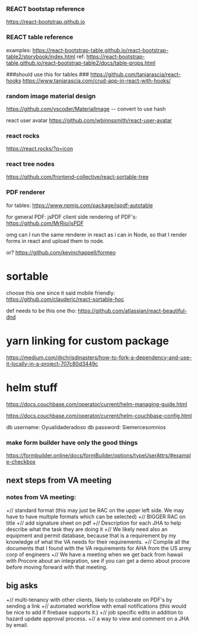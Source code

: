 
### REACT bootstap reference ###
https://react-bootstrap.github.io


### REACT table reference ###
examples: https://react-bootstrap-table.github.io/react-bootstrap-table2/storybook/index.html
ref: https://react-bootstrap-table.github.io/react-bootstrap-table2/docs/table-props.html

###should use this for tables ### 
https://github.com/taniarascia/react-hooks  https://www.taniarascia.com/crud-app-in-react-with-hooks/


### random image material design ### 
https://github.com/yscoder/MaterialImage -- convert to use hash 

react user avatar 
https://github.com/wbinnssmith/react-user-avatar

### react rocks ###
https://react.rocks/?q=icon

### react tree nodes ### 
https://github.com/frontend-collective/react-sortable-tree 



### PDF renderer 

for tables: https://www.npmjs.com/package/jspdf-autotable 

for general PDF: jsPDF client side rendering of PDF's: https://github.com/MrRio/jsPDF

omg can I run the same renderer in react as i can in Node, so that I render forms in react and upload them to node.

or? https://github.com/kevinchappell/formeo 


# sortable

choose this one since it said mobile friendly:
https://github.com/clauderic/react-sortable-hoc 

def needs to be this one tho: 
https://github.com/atlassian/react-beautiful-dnd


# yarn linking for custom package 
https://medium.com/@chrisdmasters/how-to-fork-a-dependency-and-use-it-locally-in-a-project-707c80d3449c 


# helm stuff #
https://docs.couchbase.com/operator/current/helm-managing-guide.html

https://docs.couchbase.com/operator/current/helm-couchbase-config.html

db username: Oyualidaderadoso
db password: Siemercesomnios 


### make form builder have only the good things ### 
https://formbuilder.online/docs/formBuilder/options/typeUserAttrs/#example-checkbox



## next steps from VA meeting 

### notes from VA meeting: 
+// standard format (this may just be RAC on the upper left side. We may have to have multiple formats which can be selected)
+// BIGGER RAC on title 
+// add signature sheet on pdf 
+// Description for each JHA to help describe what the task they are doing it 
+// We likely need also an equipment and permit database, because that is a requirement by my knowledge of what the VA needs for their requirements. 
+// Compile all the documents that I found with the VA requirements for AHA from the US army corp of engineers 
+// We have a meeting when we get back from hawaii with Procore about an integration, see if you can get a demo about procore before moving forward with that meeting. 

## big asks 
+// multi-tenancy with other clients, likely to colaborate on PDF's by sending a link
+// automated workflow with email notifications (this would be nice to add if firebase supports it.)
+// job specific edits in addition to hazard update approval process. 
+// a way to view and comment on a JHA by email. 
